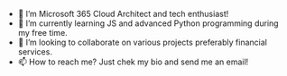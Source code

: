- 👀 I’m Microsoft 365 Cloud Architect and tech enthusiast!
- 🌱 I’m currently learning JS and advanced Python programming during my free time.
- 💞️ I’m looking to collaborate on various projects preferably financial services.
- 📫 How to reach me? Just chek my bio and send me an email!

<!---
Ekanpat/Ekanpat is a ✨ special ✨ repository because its `README.md` (this file) appears on your GitHub profile.
You can click the Preview link to take a look at your changes.
--->
